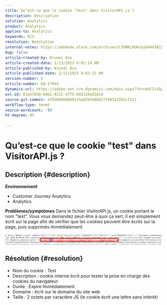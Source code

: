 ```yaml
---
title: Qu’est-ce que le cookie "test" dans VisitorAPI.js ?
description: Description
solution: Analytics
product: Analytics
applies-to: Analytics
keywords: KCS
resolution: Resolution
internal-notes: https://adobedx.slack.com/archives/C3VMKLRUH/p1644438152582239
bug: false
article-created-by: Krunal Oza
article-created-date: 1/13/2023 8:02:14 AM
article-published-by: Krunal Oza
article-published-date: 1/13/2023 8:03:21 AM
version-number: 5
article-number: KA-17944
dynamics-url: https://adobe-ent.crm.dynamics.com/main.aspx?forceUCI=1&pagetype=entityrecord&etn=knowledgearticle&id=0b407392-1893-ed11-aad1-6045bd006793
exl-id: 63a57b58-64b1-4222-a7f5-b43319ad18c4
source-git-commit: 4f93666b98401f4a03b7e88d1ff48fa72b2cf511
workflow-type: tm+mt
source-wordcount: '95'
ht-degree: 9%

---
```


# Qu’est-ce que le cookie &quot;test&quot; dans VisitorAPI.js ?

## Description {#description}

<b>Environnement</b>
- Customer Journey Analytics
- Analytics



<b>Problèmes/symptômes</b>
Dans le fichier VisitorAPI.js, un cookie portant le nom &quot;test&quot;. Vous vous demandez peut-être à quoi ça sert. Il est simplement écrit sur la page afin de vérifier que les cookies peuvent être écrits sur la page, puis supprimés immédiatement.

![](assets/___0c407392-1893-ed11-aad1-6045bd006793___.png)


## Résolution {#resolution}


- Nom du cookie : Test
- Description : cookie interne écrit pour tester la prise en charge des cookies du navigateur.
- Durée : Expire Immédiatement
- Domaine : écrit sur le domaine du site web
- Taille : 2 octets par caractère JS (le cookie écrit une lettre sans intérêt)
